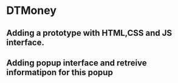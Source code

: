 # DTMoney
## Adding a prototype with HTML,CSS and JS interface.
## Adding popup interface and retreive informatipon for this popup
